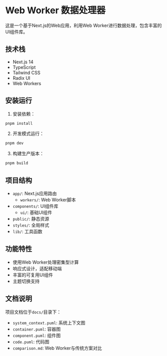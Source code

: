 # Web Worker 数据处理器

这是一个基于Next.js的Web应用，利用Web Worker进行数据处理，包含丰富的UI组件库。

## 技术栈

- Next.js 14
- TypeScript
- Tailwind CSS
- Radix UI
- Web Workers

## 安装运行

1. 安装依赖：
```bash
pnpm install
```

2. 开发模式运行：
```bash
pnpm dev
```

3. 构建生产版本：
```bash
pnpm build
```

## 项目结构

- `app/`: Next.js应用路由
  - `workers/`: Web Worker脚本
- `components/`: UI组件库
  - `ui/`: 基础UI组件
- `public/`: 静态资源
- `styles/`: 全局样式
- `lib/`: 工具函数

## 功能特性

- 使用Web Worker处理密集型计算
- 响应式设计，适配移动端
- 丰富的可复用UI组件
- 主题切换支持

## 文档说明

项目文档位于`docs/`目录下：
- `system_context.puml`: 系统上下文图
- `container.puml`: 容器图
- `component.puml`: 组件图
- `code.puml`: 代码图
- `comparison.md`: Web Worker与传统方案对比
